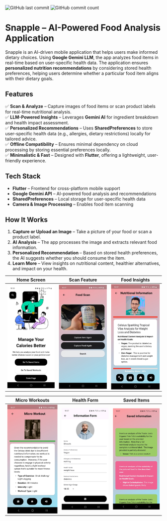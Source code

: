 ![GitHub last commit](https://img.shields.io/github/last-commit/shresthkapoor7/snapple)
![GitHub commit count](https://img.shields.io/github/commit-activity/m/shresthkapoor7/snapple)

# Snapple – AI-Powered Food Analysis Application  

Snapple is an AI-driven mobile application that helps users make informed dietary choices. Using **Google Gemini LLM**, the app analyzes food items in real-time based on user-specific health data. The application ensures **personalized nutrition recommendations** by considering stored health preferences, helping users determine whether a particular food item aligns with their dietary goals.  

## Features  
✅ **Scan & Analyze** – Capture images of food items or scan product labels for real-time nutritional analysis.  
✅ **LLM-Powered Insights** – Leverages **Gemini AI** for ingredient breakdown and health impact assessment.  
✅ **Personalized Recommendations** – Uses **SharedPreferences** to store user-specific health data (e.g., allergies, dietary restrictions) locally for tailored advice.  
✅ **Offline Compatibility** – Ensures minimal dependency on cloud processing by storing essential preferences locally.  
✅ **Minimalistic & Fast** – Designed with **Flutter**, offering a lightweight, user-friendly experience.  

## Tech Stack  
- **Flutter** – Frontend for cross-platform mobile support  
- **Google Gemini API** – AI-powered food analysis and recommendations  
- **SharedPreferences** – Local storage for user-specific health data  
- **Camera & Image Processing** – Enables food item scanning  

## How It Works  
1. **Capture or Upload an Image** – Take a picture of your food or scan a product label.  
2. **AI Analysis** – The app processes the image and extracts relevant food information.  
3. **Personalized Recommendation** – Based on stored health preferences, the AI suggests whether you should consume the item.  
4. **Learn More** – View insights on nutritional content, healthier alternatives, and impact on your health.  


<div align="center">
  
| Home Screen | Scan Feature | Food Insights |
|------------|-------------|--------------|
| <img src="readmeImages/1.jpeg" width="250"/> | <img src="readmeImages/1.1.jpeg" width="250"/> | <img src="readmeImages/2.jpeg" width="250"/> |

| Micro Workouts | Health Form | Saved Items |
|-------------|----------------|---------|
| <img src="readmeImages/3.jpeg" width="250"/> | <img src="readmeImages/5.jpeg" width="250"/> | <img src="readmeImages/6.jpeg" width="250"/> |

</div>
